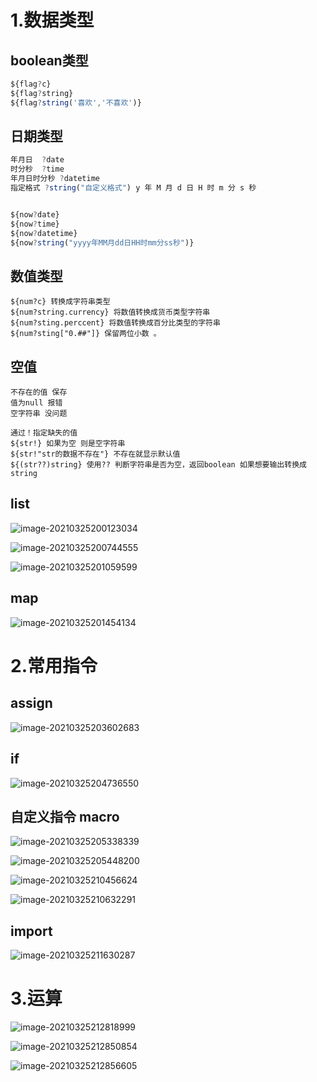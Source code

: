 # 1.数据类型



## boolean类型

~~~javascript
${flag?c}
${flag?string}
${flag?string('喜欢','不喜欢')}
~~~





## 日期类型

~~~javascript
年月日  ?date
时分秒  ?time
年月日时分秒 ?datetime
指定格式 ?string("自定义格式") y 年 M 月 d 日 H 时 m 分 s 秒


${now?date}
${now?time}
${now?datetime}
${now?string("yyyy年MM月dd日HH时mm分ss秒")}
~~~





## 数值类型

~~~
${num?c} 转换成字符串类型
${num?string.currency} 将数值转换成货币类型字符串
${num?sting.perccent} 将数值转换成百分比类型的字符串
${num?sting["0.##"]} 保留两位小数 。
~~~



## 空值

~~~
不存在的值 保存
值为null 报错
空字符串 没问题

通过！指定缺失的值
${str!} 如果为空 则是空字符串
${str!"str的数据不存在"} 不存在就显示默认值
${(str??)string} 使用?? 判断字符串是否为空，返回boolean 如果想要输出转换成string
~~~





## list

![image-20210325200123034](https://gitee.com/likeloveC/picture_bed/raw/master/img/8.26/20210325200130.png)

![image-20210325200744555](https://gitee.com/likeloveC/picture_bed/raw/master/img/8.26/20210325200744.png)

![image-20210325201059599](https://gitee.com/likeloveC/picture_bed/raw/master/img/8.26/20210325201059.png)





## map

![image-20210325201454134](https://gitee.com/likeloveC/picture_bed/raw/master/img/8.26/20210325201454.png)





# 2.常用指令



## assign

![image-20210325203602683](https://gitee.com/likeloveC/picture_bed/raw/master/img/8.26/20210325203602.png)



## if

![image-20210325204736550](https://gitee.com/likeloveC/picture_bed/raw/master/img/8.26/20210325204736.png)	





## 自定义指令 macro

![image-20210325205338339](https://gitee.com/likeloveC/picture_bed/raw/master/img/8.26/20210325205338.png)





![image-20210325205448200](https://gitee.com/likeloveC/picture_bed/raw/master/img/8.26/20210325205448.png)

![image-20210325210456624](https://gitee.com/likeloveC/picture_bed/raw/master/img/8.26/20210325210456.png)

![image-20210325210632291](https://gitee.com/likeloveC/picture_bed/raw/master/img/8.26/20210325210632.png)





## import

![image-20210325211630287](https://gitee.com/likeloveC/picture_bed/raw/master/img/8.26/20210325211630.png)





# 3.运算

![image-20210325212818999](https://gitee.com/likeloveC/picture_bed/raw/master/img/8.26/20210325212819.png)

![image-20210325212850854](https://gitee.com/likeloveC/picture_bed/raw/master/img/8.26/20210325212850.png)

![image-20210325212856605](https://gitee.com/likeloveC/picture_bed/raw/master/img/8.26/20210325212856.png)